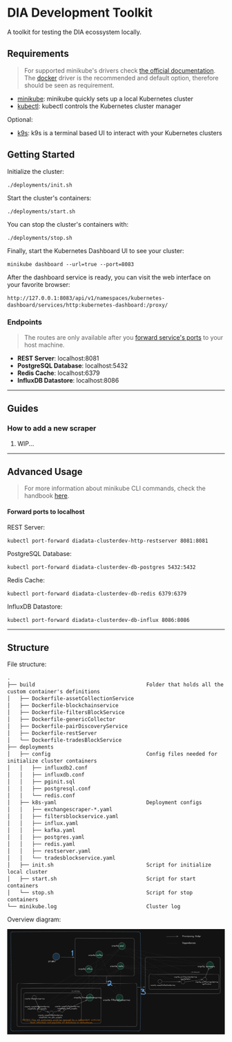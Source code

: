 # DIA Development Toolkit

A toolkit for testing the DIA ecossystem locally.

## Requirements

> For supported minikube's drivers check [the official documentation](https://minikube.sigs.k8s.io/docs/drivers/). The [docker](https://docs.docker.com/get-docker/) driver is the recommended and default option, therefore should be seen as requirement.

* [minikube](https://minikube.sigs.k8s.io/docs/): minikube quickly sets up a local Kubernetes cluster
* [kubectl](https://kubernetes.io/docs/reference/kubectl/kubectl/): kubectl controls the Kubernetes cluster manager

Optional:

* [k9s](https://k9scli.io/): k9s is a terminal based UI to interact with your Kubernetes clusters

## Getting Started

Initialize the cluster:

```shell
./deployments/init.sh
```

Start the cluster's containers:

```shell
./deployments/start.sh
```

You can stop the cluster's containers with:

```shell
./deployments/stop.sh
```

Finally, start the Kubernetes Dashboard UI to see your cluster:

```shell
minikube dashboard --url=true --port=8083
```

After the dashboard service is ready, you can visit the web interface on your favorite browser:

```
http://127.0.0.1:8083/api/v1/namespaces/kubernetes-dashboard/services/http:kubernetes-dashboard:/proxy/
```

### Endpoints

> The routes are only available after you [forward service's ports](#forward-ports-to-localhost) to your host machine.

* **REST Server**: localhost:8081
* **PostgreSQL Database**: localhost:5432
* **Redis Cache**: localhost:6379
* **InfluxDB Datastore**: localhost:8086

---

## Guides

### How to add a new scraper

1. WIP...

---

## Advanced Usage

> For more information about minikube CLI commands, check the handbook [here](https://minikube.sigs.k8s.io/docs/handbook/).

#### Forward ports to localhost

REST Server:

```shell
kubectl port-forward diadata-clusterdev-http-restserver 8081:8081
```

PostgreSQL Database:

```shell
kubectl port-forward diadata-clusterdev-db-postgres 5432:5432
```

Redis Cache:

```shell
kubectl port-forward diadata-clusterdev-db-redis 6379:6379
```

InfluxDB Datastore:

```shell
kubectl port-forward diadata-clusterdev-db-influx 8086:8086
```

---

## Structure

File structure:

```
.
├── build                                    Folder that holds all the custom container's definitions
│   ├── Dockerfile-assetCollectionService
│   ├── Dockerfile-blockchainservice
│   ├── Dockerfile-filtersBlockService
│   ├── Dockerfile-genericCollector
│   ├── Dockerfile-pairDiscoveryService
│   ├── Dockerfile-restServer
│   └── Dockerfile-tradesBlockService
├── deployments
│   ├── config                               Config files needed for initialize cluster containers
│   │   ├── influxdb2.conf
│   │   ├── influxdb.conf
│   │   ├── pginit.sql
│   │   ├── postgresql.conf
│   │   └── redis.conf
│   ├── k8s-yaml                             Deployment configs
│   │   ├── exchangescraper-*.yaml
│   │   ├── filtersblockservice.yaml
│   │   ├── influx.yaml
│   │   ├── kafka.yaml
│   │   ├── postgres.yaml
│   │   ├── redis.yaml
│   │   ├── restserver.yaml
│   │   └── tradesblockservice.yaml
│   ├── init.sh                              Script for initialize local cluster
│   ├── start.sh                             Script for start containers
│   └── stop.sh                              Script for stop containers
└── minikube.log                             Cluster log
```

Overview diagram:

![cluster_diagram](diagram.png)

